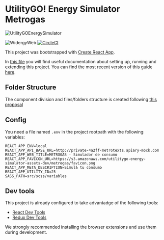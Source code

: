# UtilityGO! Energy Simulator Metrogas
![UtilityGOEnergySimulator](http://funkyimg.com/i/2NEtb.png)

![WidergyWeb](https://img.shields.io/badge/WIDERGY-WEB-00d564.svg)
 [![CircleCI](https://circleci.com/gh/widergy/UtilityGO-Energy-Simulator/tree/master.svg?style=svg&circle-token=f207aef04d22a8ee8f9f4dd19e2c24aebe82fc76)](https://circleci.com/gh/widergy/UtilityGO-Energy-Simulator/tree/master)

This project was bootstrapped with [Create React App](https://github.com/facebookincubator/create-react-app).

In [this file](docs/README.md) you will find useful documentation about setting up, running and extending this project.
You can find the most recent version of this guide [here](https://github.com/facebookincubator/create-react-app/blob/master/packages/react-scripts/template/README.md).


## Folder Structure

The component division and files/folders structure is created following [this proposal](https://gist.github.com/ryanflorence/daafb1e3cb8ad740b346)

## Config

You need a file named `.env` in the project rootpath with the following variables:

```
REACT_APP_ENV=local
REACT_APP_API_BASE_URL=http://private-4a2ff-metrotexts.apiary-mock.com
REACT_APP_WEB_TITLE=METROGAS - Simulador de consumo
REACT_APP_FAVICON_URL=https://s3.amazonaws.com/utilitygo-energy-simulator-assets-dev/metrogas/favicon.png
REACT_APP_META_DESCRIPTION=Simulá tu consumo
REACT_APP_UTILITY_ID=25
SASS_PATH=src/scss/variables
```

## Dev tools

This project is already configured to take advantadge of the following tools:
- [React Dev Tools](https://github.com/facebook/react-devtools)
- [Redux Dev Tools](https://github.com/gaearon/redux-devtools)

We strongly recommended installing the browser extensions and use them during development.
